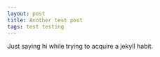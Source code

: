 ```yaml
---
layout: post
title: Another test post
tags: test testing
---
```


Just saying hi while trying to acquire a jekyll habit.
